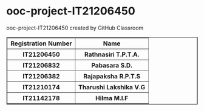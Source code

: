 # ooc-project-IT21206450
ooc-project-IT21206450 created by GitHub Classroom
<table border="2">
  <tbody><tr><th>Registration Number</th><th>Name</th></tr>
  <tr><th>IT21206450</th><th>Rathnasiri T.P.T.A.</th></tr>
  <tr><th>IT21206832</th><th>Pabasara S.D.</th></tr>
  <tr><th>IT21206382</th><th>Rajapaksha R.P.T.S</th></tr>
  <tr><th>IT21210174</th><th>Tharushi Lakshika V.G </th></tr>
  <tr><th>IT21142178</th><th>Hilma M.I.F</th></tr>
</tbody>
</table>